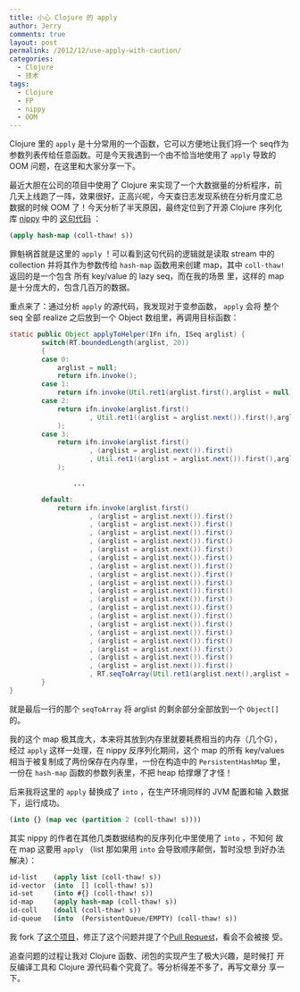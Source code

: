 ```yaml
---
title: 小心 Clojure 的 apply
author: Jerry
comments: true
layout: post
permalink: /2012/12/use-apply-with-caution/
categories:
  - Clojure
  - 技术
tags:
  - Clojure
  - FP
  - nippy
  - OOM
---
```

Clojure 里的 `apply` 是十分常用的一个函数，它可以方便地让我们将一个 seq作为参数列表传给任意函数。可是今天我遇到一个由不恰当地使用了 `apply` 导致的 OOM 问题，在这里和大家分享一下。

最近大胆在公司的项目中使用了 Clojure 来实现了一个大数据量的分析程序，前 几天上线跑了一阵，效果很好，正高兴呢，今天查日志发现系统在分析月度汇总 数据的时候 OOM 了！今天分析了半天原因，最终定位到了开源 Clojure 序列化 库 [nippy][1] 中的 [这句代码][2] ：

```clojure
(apply hash-map (coll-thaw! s))
```

罪魁祸首就是这里的 `apply` ！可以看到这句代码的逻辑就是读取 stream 中的 collection 并将其作为参数传给 `hash-map` 函数用来创建 map，其中 `coll-thaw!` 返回的是一个包含 所有 key/value 的 lazy seq，而在我的场景 里，这样的 map 是十分庞大的，包含几百万的数据。

<!--more-->

重点来了：通过分析 `apply` 的源代码，我发现对于变参函数， `apply` 会将 整个seq 全部 realize 之后放到一个 Object 数组里，再调用目标函数：

```java
static public Object applyToHelper(IFn ifn, ISeq arglist) {
        switch(RT.boundedLength(arglist, 20))
        {
        case 0:
            arglist = null;
            return ifn.invoke();
        case 1:
            return ifn.invoke(Util.ret1(arglist.first(),arglist = null));
        case 2:
            return ifn.invoke(arglist.first()
                    , Util.ret1((arglist = arglist.next()).first(),arglist = null)
            );
        case 3:
            return ifn.invoke(arglist.first()
                    , (arglist = arglist.next()).first()
                    , Util.ret1((arglist = arglist.next()).first(),arglist = null)
            );

                ...

        default:
            return ifn.invoke(arglist.first()
                    , (arglist = arglist.next()).first()
                    , (arglist = arglist.next()).first()
                    , (arglist = arglist.next()).first()
                    , (arglist = arglist.next()).first()
                    , (arglist = arglist.next()).first()
                    , (arglist = arglist.next()).first()
                    , (arglist = arglist.next()).first()
                    , (arglist = arglist.next()).first()
                    , (arglist = arglist.next()).first()
                    , (arglist = arglist.next()).first()
                    , (arglist = arglist.next()).first()
                    , (arglist = arglist.next()).first()
                    , (arglist = arglist.next()).first()
                    , (arglist = arglist.next()).first()
                    , (arglist = arglist.next()).first()
                    , (arglist = arglist.next()).first()
                    , (arglist = arglist.next()).first()
                    , (arglist = arglist.next()).first()
                    , (arglist = arglist.next()).first()
                    , RT.seqToArray(Util.ret1(arglist.next(),arglist = null)));
        }
}
```

就是最后一行的那个 `seqToArray` 将 arglist 的剩余部分全部放到一个 `Object[]` 的。

我的这个 map 极其庞大，本来将其放到内存里就要耗费相当的内存（几个G）， 经过 `apply` 这样一处理，在 nippy 反序列化期间，这个 map 的所有 key/values 相当于被复制成了两份保存在内存里，一份在构造中的 `PersistentHashMap` 里，一份在 `hash-map` 函数的参数列表里，不把 heap 给撑爆了才怪！

后来我将这里的 `apply` 替换成了 `into` ，在生产环境同样的 JVM 配置和输 入数据下，运行成功。

```clojure
(into {} (map vec (partition 2 (coll-thaw! s))))
```

其实 nippy 的作者在其他几类数据结构的反序列化中里使用了 `into` ，不知何 故在 map 这要用 `apply` （list 那如果用 `into` 会导致顺序颠倒，暂时没想 到好办法解决）：

```clojure
id-list    (apply list (coll-thaw! s))
id-vector  (into  [] (coll-thaw! s))
id-set     (into #{} (coll-thaw! s))
id-map     (apply hash-map (coll-thaw! s))
id-coll    (doall (coll-thaw! s))
id-queue   (into  (PersistentQueue/EMPTY) (coll-thaw! s))
```

我 fork 了[这个项目][3]，修正了这个问题并提了个[Pull Request][4]，看会不会被接 受。

追查问题的过程让我对 Clojure 函数、闭包的实现产生了极大兴趣，是时候打 开反编译工具和 Clojure 源代码看个究竟了。等分析得差不多了，再写文章分 享一下。

 [1]: https://github.com/ptaoussanis/nippy
 [2]: https://github.com/ptaoussanis/nippy/blob/master/src/taoensso/nippy.clj#L196
 [3]: https://github.com/moonranger/nippy
 [4]: https://github.com/ptaoussanis/nippy/pull/3
